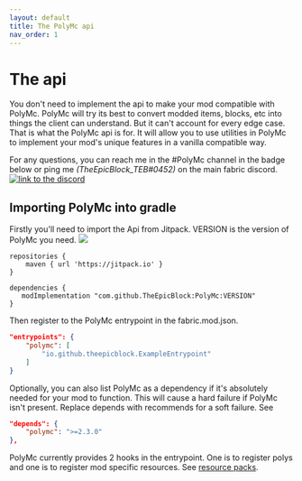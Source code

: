 ```yaml
---
layout: default
title: The PolyMc api
nav_order: 1
---
```


# The api
You don't need to implement the api to make your mod compatible with PolyMc.
PolyMc will try its best to convert modded items, blocks, etc into things the client can understand.
But it can't account for every edge case. That is what the PolyMc api is for.
It will allow you to use utilities in PolyMc to implement your mod's unique features in a vanilla compatible way.

For any questions, you can reach me in the #PolyMc channel in the badge below or ping me <em>(TheEpicBlock_TEB#0452)</em> on the main fabric discord.
<a href="https://discord.gg/hbp9Gv2"><img alt="link to the discord" src="https://img.shields.io/badge/Fabric_server--side_development-PolyMc-7289DA?logo=discord&logoColor=white&style=flat-square"></a>

## Importing PolyMc into gradle
Firstly you'll need to import the Api from Jitpack. VERSION is the version of PolyMc you need.
<a href="https://github.com/TheEpicBlock/PolyMc/releases/"><img src="https://img.shields.io/github/v/release/TheEpicBlock/PolyMc?style=flat-square&label=latest%20release"></a>

```
repositories {
    maven { url 'https://jitpack.io' }
}

dependencies {
   modImplementation "com.github.TheEpicBlock:PolyMc:VERSION"
}
```

Then register to the PolyMc entrypoint in the fabric.mod.json.

```json
"entrypoints": {
    "polymc": [
        "io.github.theepicblock.ExampleEntrypoint"
    ]
}
```

Optionally, you can also list PolyMc as a dependency if it's absolutely needed for your mod to function. This will cause a hard failure if PolyMc isn't present. Replace depends with recommends for a soft failure. See

```json
"depends": {
    "polymc": ">=2.3.0"
},
```

PolyMc currently provides 2 hooks in the entrypoint. One is to register polys and one is to register mod specific resources. See <a href="resourcepacks.html">resource packs</a>.